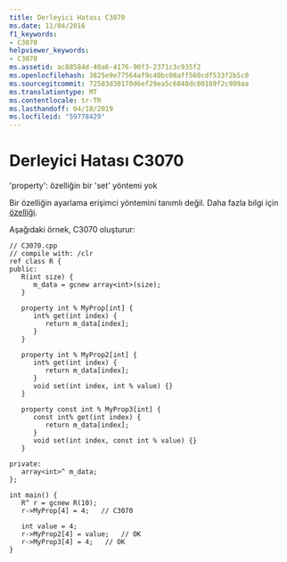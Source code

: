 ```yaml
---
title: Derleyici Hatası C3070
ms.date: 11/04/2016
f1_keywords:
- C3070
helpviewer_keywords:
- C3070
ms.assetid: ac88584d-40a6-4176-90f3-2371c3c935f2
ms.openlocfilehash: 3825e9e77564af9c40bc08aff560cdf533f2b5c0
ms.sourcegitcommit: 72583d30170d6ef29ea5c6848dc00169f2c909aa
ms.translationtype: MT
ms.contentlocale: tr-TR
ms.lasthandoff: 04/18/2019
ms.locfileid: "59778429"
---
```

# <a name="compiler-error-c3070"></a>Derleyici Hatası C3070

'property': özelliğin bir 'set' yöntemi yok

Bir özelliğin ayarlama erişimci yöntemini tanımlı değil. Daha fazla bilgi için [özelliği](../../extensions/property-cpp-component-extensions.md).

Aşağıdaki örnek, C3070 oluşturur:

```
// C3070.cpp
// compile with: /clr
ref class R {
public:
   R(int size) {
      m_data = gcnew array<int>(size);
   }

   property int % MyProp[int] {
      int% get(int index) {
         return m_data[index];
      }
   }

   property int % MyProp2[int] {
      int% get(int index) {
         return m_data[index];
      }
      void set(int index, int % value) {}
   }

   property const int % MyProp3[int] {
      const int% get(int index) {
         return m_data[index];
      }
      void set(int index, const int % value) {}
   }

private:
   array<int>^ m_data;
};

int main() {
   R^ r = gcnew R(10);
   r->MyProp[4] = 4;   // C3070

   int value = 4;
   r->MyProp2[4] = value;   // OK
   r->MyProp3[4] = 4;   // OK
}
```